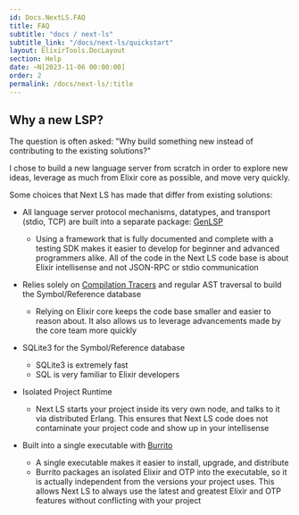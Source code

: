 ```yaml
---
id: Docs.NextLS.FAQ
title: FAQ
subtitle: "docs / next-ls"
subtitle_link: "/docs/next-ls/quickstart"
layout: ElixirTools.DocLayout
section: Help
date: ~N[2023-11-06 00:00:00]
order: 2
permalink: /docs/next-ls/:title
---
```


## Why a new LSP?

The question is often asked: "Why build something new instead of contributing to the existing solutions?"

I chose to build a new language server from scratch in order to explore new ideas, leverage as much from Elixir core as possible, and move very quickly.

Some choices that Next LS has made that differ from existing solutions:

* All language server protocol mechanisms, datatypes, and transport (stdio, TCP) are built into a separate package: [GenLSP](https://github.com/elixir-tools/gen_lsp)
  * Using a framework that is fully documented and complete with a testing SDK makes it easier to develop for beginner and advanced programmers alike. All of the code in the Next LS code base is about Elixir intellisense and not JSON-RPC or stdio communication

* Relies solely on [Compilation Tracers](https://hexdocs.pm/elixir/Code.html#module-compilation-tracers) and regular AST traversal to build the Symbol/Reference database
  * Relying on Elixir core keeps the code base smaller and easier to reason about. It also allows us to leverage advancements made by the core team more quickly

* SQLite3 for the Symbol/Reference database
  * SQLite3 is extremely fast
  * SQL is very familiar to Elixir developers

* Isolated Project Runtime
  * Next LS starts your project inside its very own node, and talks to it via distributed Erlang. This ensures that Next LS code does not contaminate your project code and show up in your intellisense

* Built into a single executable with [Burrito](https://github.com/burrito-elixir/burrito)
  * A single executable makes it easier to install, upgrade, and distribute
  * Burrito packages an isolated Elixir and OTP into the executable, so it is actually independent from the versions your project uses. This allows Next LS to always use the latest and greatest Elixir and OTP features without conflicting with your project
